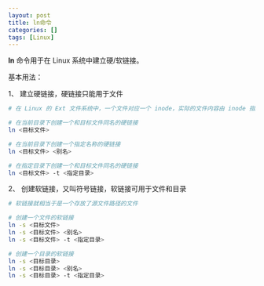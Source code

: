 ```yaml
---
layout: post
title: ln命令
categories: []
tags: [Linux]
---
```


**ln** 命令用于在 Linux 系统中建立硬/软链接。

基本用法：

1、 建立硬链接，硬链接只能用于文件
```bash
# 在 Linux 的 Ext 文件系统中，一个文件对应一个 inode，实际的文件内容由 inode 指向的 block 保存。硬链接和原来的文件名都是指向这个 inode 的索引，两者是同一级别。

# 在当前目录下创建一个和目标文件同名的硬链接
ln <目标文件>

# 在当前目录下创建一个指定名称的硬链接
ln <目标文件> <别名>

# 在指定目录下创建一个和目标文件同名的硬链接
ln <目标文件> -t <指定目录>
```

2、 创建软链接，又叫符号链接，软链接可用于文件和目录

```bash
# 软链接就相当于是一个存放了源文件路径的文件

# 创建一个文件的软链接
ln -s <目标文件>
ln -s <目标文件> <别名>
ln -s <目标文件> -t <指定目录>

# 创建一个目录的软链接
ln -s <目标目录>
ln -s <目标目录> <别名>
ln -s <目标目录> -t <指定目录>
```
